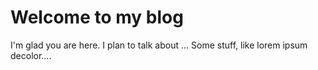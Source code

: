 # Welcome to my blog

I'm glad you are here. I plan to talk about ...
Some stuff, like lorem ipsum decolor....
